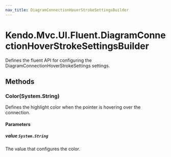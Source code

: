 ```yaml
---
nav_title: DiagramConnectionHoverStrokeSettingsBuilder
---
```


# Kendo.Mvc.UI.Fluent.DiagramConnectionHoverStrokeSettingsBuilder
Defines the fluent API for configuring the DiagramConnectionHoverStrokeSettings settings.




## Methods


### Color(System.String)
Defines the highlight color when the pointer is hovering over the connection.


#### Parameters

##### value `System.String`
The value that configures the color.






